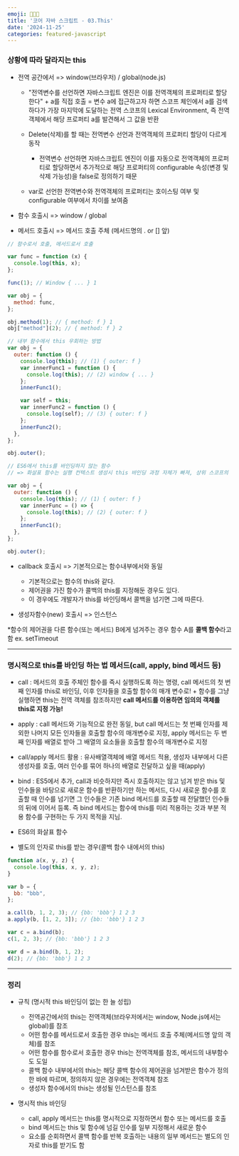 ```yaml
---
emoji: 👨🏻‍💻
title: '코어 자바 스크립트 - 03.This'
date: '2024-11-25'
categories: featured-javascript
---
```


### 상황에 따라 달라지는 this

- 전역 공간에서 => window(브라우저) / global(node.js)

  - "전역변수를 선언하면 자바스크립트 엔진은 이를 전역객체의 프로퍼티로 할당한다" + a를 직접 호출 = 변수 a에 접근하고자 하면 스코프 체인에서 a를 검색하다가 가장 마지막에 도달하는 전역 스코프의 Lexical Environment, 즉 전역 객체에서 해당 프로퍼티 a를 발견해서 그 값을 반환

  - Delete(삭제)를 할 때는 전역변수 선언과 전역객체의 프로퍼티 할당이 다르게 동작

    - 전역변수 선언하면 자바스크립트 엔진이 이를 자동으로 전역객체의 프로퍼티로 할당하면서 추가적으로 해당 프로퍼티의 configurable 속성(변경 및 삭제 가능성)을 false로 정의하기 때문

  - var로 선언한 전역변수와 전역객체의 프로퍼티는 호이스팅 여부 및 configurable 여부에서 차이를 보여줌

- 함수 호출시 => window / global

- 메서드 호출시 => 메서드 호출 주체 (메서드명의 . or [] 앞)

```javascript
// 함수로서 호출, 메서드로서 호출

var func = function (x) {
  console.log(this, x);
};

func(1); // Window { ... } 1

var obj = {
  method: func,
};

obj.method(1); // { method: f } 1
obj["method"](2); // { method: f } 2
```

```javascript
// 내부 함수에서 this 우회하는 방법
var obj = {
  outer: function () {
    console.log(this); // (1) { outer: f }
    var innerFunc1 = function () {
      console.log(this); // (2) window { ... }
    };
    innerFunc1();

    var self = this;
    var innerFunc2 = function () {
      console.log(self); // (3) { outer: f }
    };
    innerFunc2();
  },
};

obj.outer();

// ES6에서 this를 바인딩하지 않는 함수
// => 화살표 함수는 실행 컨텍스트 생성시 this 바인딩 과정 자체가 빠져, 상위 스코프의 this를 그대로 활용

var obj = {
  outer: function () {
    console.log(this); // (1) { outer: f }
    var innerFunc = () => {
      console.log(this); // (2) { outer: f }
    };
    innerFunc1();
  },
};

obj.outer();
```

- callback 호출시 => 기본적으로는 함수내부에서와 동일

  - 기본적으로는 함수의 this와 같다.
  - 제어권을 가진 함수가 콜백의 this를 지정해둔 경우도 있다.
  - 이 경우에도 개발자가 this를 바인딩해서 콜백을 넘기면 그에 따른다.

- 생성자함수(new) 호출시 => 인스턴스

\*함수의 제어권을 다른 함수(또는 메서드) B에게 넘겨주는 경우 함수 A를 **콜백 함수**라고 함 ex. setTimeout

---

### **명시적으로 this를 바인딩 하는 법** 메서드(call, apply, bind 메서드 등)
  - call : 메서드의 호출 주체인 함수를 즉시 실행하도록 하는 명령, call 메서드의 첫 번째 인자를 this로 바인딩, 이후 인자들을 호출할 함수의 매개 변수로! + 함수를 그냥 실행하면 this는 전역 객체를 참조하지만 **call 메서드를 이용하면 임의의 객체를 this로 지정 가능!**

  - apply : call 메서드와 기능적으로 완전 동일, but call 메서드는 첫 번째 인자를 제외한 나머지 모든 인자들을 호출할 함수의 매개변수로 지정, apply 메서드는 두 번째 인자를 배열로 받아 그 배열의 요소들을 호출할 함수의 매개변수로 지정

  - call/apply 메서드 활용 : 유사배열객체에 배열 메서드 적용, 생성자 내부에서 다른 생성자를 호출, 여러 인수를 묶어 하나의 배열로 전달하고 싶을 때(apply)

  - bind : ES5에서 추가, call과 비슷하지만 즉시 호출하지는 않고 넘겨 받은 this 및 인수들을 바탕으로 새로운 함수를 반환하기만 하는 메서드, 다시 새로운 함수를 호출할 때 인수를 넘기면 그 인수들은 기존 bind 메서드를 호출할 때 전달했던 인수들의 뒤에 이어서 등록. 즉 bind 메서드는 함수에 this를 미리 적용하는 것과 부분 적용 함수를 구현하는 두 가지 목적을 지님.

  - ES6의 화살표 함수

  - 별도의 인자로 this를 받는 경우(콜백 함수 내에서의 this)

```javascript
function a(x, y, z) {
  console.log(this, x, y, z);
}

var b = {
  bb: "bbb",
};

a.call(b, 1, 2, 3); // {bb: 'bbb'} 1 2 3
a.apply(b, [1, 2, 3]); // {bb: 'bbb'} 1 2 3

var c = a.bind(b);
c(1, 2, 3); // {bb: 'bbb'} 1 2 3

var d = a.bind(b, 1, 2);
d(2); // {bb: 'bbb'} 1 2 3
```

---

### 정리

- 규칙 (명시적 this 바인딩이 없는 한 늘 성립)
  - 전역공간에서의 this는 전역객체(브라우저에서는 window, Node.js에서는 global)를 참조
  - 어떤 함수를 메서드로서 호출한 경우 this는 메서드 호출 주체(메서드명 앞의 객체)를 참조
  - 어떤 함수를 함수로서 호출한 경우 this는 전역객체를 참조, 메서드의 내부함수도 도일
  - 콜백 함수 내부에서의 this는 해당 콜백 함수의 제어권을 넘겨받은 함수가 정의한 바에 따르며, 정의하지 않은 경우에는 전역객체 참조
  - 생성자 함수에서의 this는 생성될 인스턴스를 참조

- 명시적 this 바인딩
  - call, apply 메서드는 this를 명시적으로 지정하면서 함수 또는 메서드를 호출
  - bind 메서드는 this 및 함수에 넘길 인수를 일부 지정해서 새로운 함수
  - 요소를 순회하면서 콜백 함수를 반복 호출하는 내용의 일부 메서드는 별도의 인자로 this를 받기도 함

```toc
```